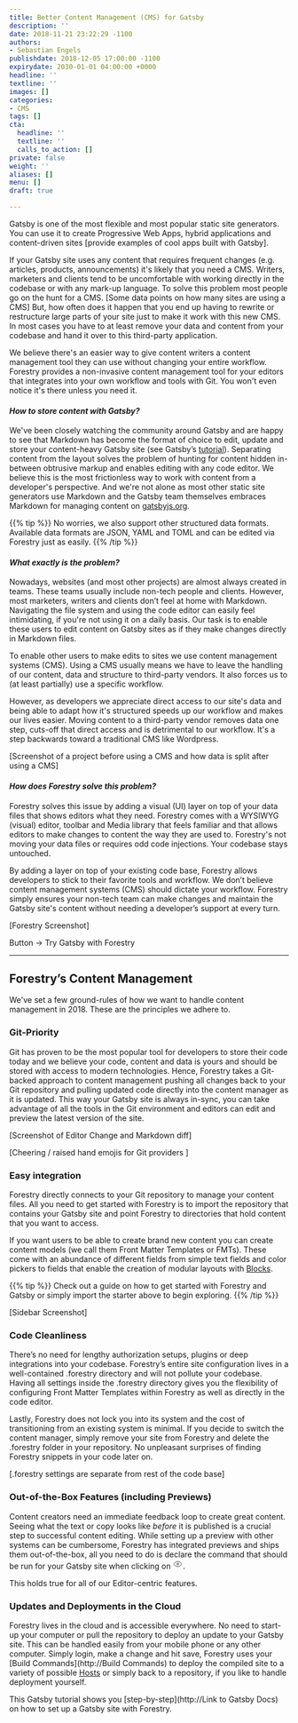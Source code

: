 ```yaml
---
title: Better Content Management (CMS) for Gatsby
description: ''
date: 2018-11-21 23:22:29 -1100
authors:
- Sebastian Engels
publishdate: 2018-12-05 17:00:00 -1100
expirydate: 2030-01-01 04:00:00 +0000
headline: ''
textline: ''
images: []
categories:
- CMS
tags: []
cta:
  headline: ''
  textline: ''
  calls_to_action: []
private: false
weight: ''
aliases: []
menu: []
draft: true

---
```

Gatsby is one of the most flexible and most popular static site generators. You can use it to create Progressive Web Apps, hybrid applications and content-driven sites \[provide examples of cool apps built with Gatsby\].   
  
If your Gatsby site uses any content that requires frequent changes (e.g. articles, products, announcements) it's likely that you need a CMS. Writers, marketers and clients tend to be uncomfortable with working directly in the codebase or with any mark-up language. To solve this problem most people go on the hunt for a CMS. \[Some data points on how many sites are using a CMS\] But, how often does it happen that you end up having to rewrite or restructure large parts of your site just to make it work with this new CMS. In most cases you have to at least remove your data and content from your codebase and hand it over to this third-party application.

We believe there's an easier way to give content writers a content management tool they can use without changing your entire workflow. Forestry provides a non-invasive content management tool for your editors that integrates into your own workflow and tools with Git. You won't even notice it's there unless you need it.

#### _How to store content with Gatsby?_

We've been closely watching the community around Gatsby and are happy to see that Markdown has become the format of choice to edit, update and store your content-heavy Gatsby site (see Gatsby’s [tutorial](https://www.gatsbyjs.org/tutorial/part-six/#transformer-plugins)). Separating content from the layout solves the problem of hunting for content hidden in-between obtrusive markup and enables editing with any code editor. We believe this is the most frictionless way to work with content from a developer's perspective. And we're not alone as most other static site generators use Markdown and the Gatsby team themselves embraces Markdown for managing content on [gatsbyjs.org](https://gatsbyjs.org).

{{% tip %}} No worries, we also support other structured data formats. Available data formats are JSON, YAML and TOML and can be edited via Forestry just as easily. {{% /tip %}}

#### _What exactly is the problem?_

Nowadays, websites (and most other projects) are almost always created in teams. These teams usually include non-tech people and clients. However, most marketers, writers and clients don’t feel at home with Markdown. Navigating the file system and using the code editor can easily feel intimidating, if you're not using it on a daily basis. Our task is to enable these users to edit content on Gatsby sites as if they make changes directly in Markdown files.

To enable other users to make edits to sites we use content management systems (CMS). Using a CMS usually means we have to leave the handling of our content, data and structure to third-party vendors. It also forces us to (at least partially) use a specific workflow.

However, as developers we appreciate direct access to our site's data and being able to adapt how it's structured speeds up our workflow and makes our lives easier. Moving content to a third-party vendor removes data one step, cuts-off that direct access and is detrimental to our workflow. It's a step backwards toward a traditional CMS like Wordpress.

\[Screenshot of a project before using a CMS and how data is split after using a CMS\]

#### _How does Forestry solve this problem?_

Forestry solves this issue by adding a visual (UI) layer on top of your data files that shows editors what they need. Forestry comes with a WYSIWYG (visual) editor, toolbar and Media library that feels familiar and that allows editors to make changes to content the way they are used to. Forestry's not moving your data files or requires odd code injections. Your codebase stays untouched.

By adding a layer on top of your existing code base, Forestry allows developers to stick to their favorite tools and workflow. We don’t believe content management systems (CMS) should dictate your workflow. Forestry simply ensures your non-tech team can make changes and maintain the Gatsby site's content without needing a developer’s support at every turn.

\[Forestry Screenshot\]

Button → Try Gatsby with Forestry

***

## Forestry’s Content Management

We've set a few ground-rules of how we want to handle content management in 2018. These are the principles we adhere to.

### Git-Priority

Git has proven to be the most popular tool for developers to store their code today and we believe your code, content and data is yours and should be stored with access to modern technologies. Hence, Forestry takes a Git-backed approach to content management pushing all changes back to your Git repository and pulling updated code directly into the content manager as it is updated. This way your Gatsby site is always in-sync, you can take advantage of all the tools in the Git environment and editors can edit and preview the latest version of the site.

\[Screenshot of Editor Change and Markdown diff\]

\[Cheering / raised hand emojis for Git providers \]

### Easy integration

Forestry directly connects to your Git repository to manage your content files. All you need to get started with Forestry is to import the repository that contains your Gatsby site and point Forestry to directories that hold content that you want to access.

If you want users to be able to create brand new content you can create content models (we call them Front Matter Templates or FMTs). These come with an abundance of different fields from simple text fields and color pickers to fields that enable the creation of modular layouts with [Blocks](https://forestry.io/docs/settings/fields/blocks/).

{{% tip %}}
Check out a guide on how to get started with Forestry and Gatsby or simply import the starter above to begin exploring.
{{% /tip %}}

\[Sidebar Screenshot\]

### Code Cleanliness

There’s no need for lengthy authorization setups, plugins or deep integrations into your codebase. Forestry’s entire site configuration lives in a well-contained .forestry directory and will not pollute your codebase. Having all settings inside the .forestry directory gives you the flexibility of configuring Front Matter Templates within Forestry as well as directly in the code editor.

Lastly, Forestry does not lock you into its system and the cost of transitioning from an existing system is minimal. If you decide to switch the content manager, simply remove your site from Forestry and delete the .forestry folder in your repository. No unpleasant surprises of finding Forestry snippets in your code later on.

\[.forestry settings are separate from rest of the code base\]

### Out-of-the-Box Features (including Previews)

Content creators need an immediate feedback loop to create great content. Seeing what the text or copy looks like _before_ it is published is a crucial step to successful content editing. While setting up a preview with other systems can be cumbersome, Forestry has integrated previews and ships them out-of-the-box, all you need to do is declare the command that should be run for your Gatsby site when clicking on <svg xmlns="http://www.w3.org/2000/svg" width="18" height="18" viewBox="0 0 24 24"><g fill="none" fill-rule="evenodd" stroke="currentcolor" stroke-width="1.2"><path d="M12 18c6 0 10-6 10-6s-4-6-10-6-10 6-10 6 4 6 10 6z"></path><circle cx="12" cy="12" r="2"></circle></g></svg>.

This holds true for all of our Editor-centric features.

### Updates and Deployments in the Cloud

Forestry lives in the cloud and is accessible everywhere. No need to start-up your computer or pull the repository to deploy an update to your Gatsby site. This can be handled easily from your mobile phone or any other computer. Simply login, make a change and hit save, Forestry uses your [Build Commands](http://Build Commands) to deploy the compiled site to a variety of possible [Hosts](http://Hosts) or simply back to a repository, if you like to handle deployment yourself.

This Gatsby tutorial shows you [step-by-step](http://Link to Gatsby Docs) on how to set up a Gatsby site with Forestry.